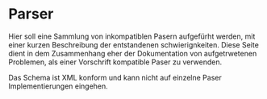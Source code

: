 # Parser

Hier soll eine Sammlung von inkompatiblen Pasern aufgefürht werden, mit einer kurzen Beschreibung der entstandenen schwierignkeiten. Diese Seite dient in dem Zusammenhang eher der Dokumentation von aufgetrwetenen Problemen, als einer Vorschrift kompatible Paser zu verwenden.

Das Schema ist XML konform und kann nicht auf einzelne Paser Implementierungen eingehen. 

